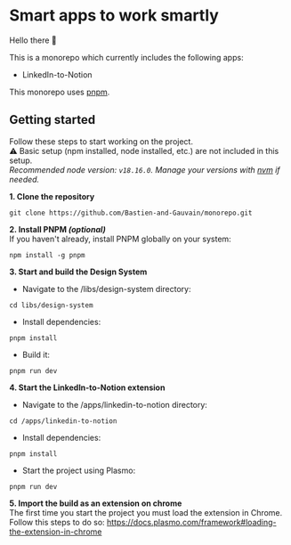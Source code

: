 # Smart apps to work smartly

Hello there 👋

This is a monorepo which currently includes the following apps:

- LinkedIn-to-Notion

This monorepo uses [pnpm](https://pnpm.io/).

## Getting started

Follow these steps to start working on the project.
<br>
⚠️ Basic setup (npm installed, node installed, etc.) are not included in this setup.
<br>
_Recommended node version: `v18.16.0`. Manage your versions with [nvm](https://github.com/nvm-sh/nvm) if needed._

**1. Clone the repository**

```
git clone https://github.com/Bastien-and-Gauvain/monorepo.git
```

**2. Install PNPM _(optional)_**
<br>
If you haven't already, install PNPM globally on your system:

```
npm install -g pnpm
```

**3. Start and build the Design System**

- Navigate to the /libs/design-system directory:

```
cd libs/design-system
```

- Install dependencies:

```
pnpm install
```

- Build it:

```
pnpm run dev
```

**4. Start the LinkedIn-to-Notion extension**

- Navigate to the /apps/linkedin-to-notion directory:

```
cd /apps/linkedin-to-notion
```

- Install dependencies:

```
pnpm install
```

- Start the project using Plasmo:

```
pnpm run dev
```

**5. Import the build as an extension on chrome**
<br>
The first time you start the project you must load the extension in Chrome. Follow this steps to do so: https://docs.plasmo.com/framework#loading-the-extension-in-chrome

